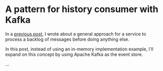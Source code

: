 # A pattern for history consumer with Kafka

In a [previous post](ref1), I wrote about a general approach for a service to process a backlog of messages before doing anything else.

In this post, instead of using an in-memory implementation example, I'll expand on this concept by using Apache Kafka as the event store.

...

[ref1]:https://github.com/nunosilva800/blog/blob/master/1-pattern-history-consumer.md
